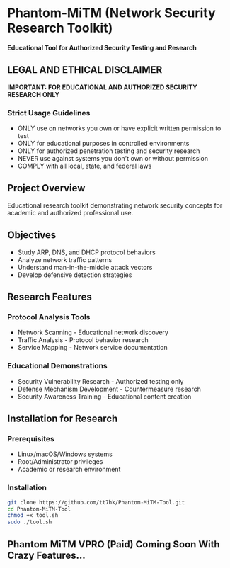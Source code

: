 # Phantom-MiTM (Network Security Research Toolkit) 
**Educational Tool for Authorized Security Testing and Research**

## LEGAL AND ETHICAL DISCLAIMER
**IMPORTANT: FOR EDUCATIONAL AND AUTHORIZED SECURITY RESEARCH ONLY**

### Strict Usage Guidelines
- ONLY use on networks you own or have explicit written permission to test
- ONLY for educational purposes in controlled environments
- ONLY for authorized penetration testing and security research
- NEVER use against systems you don't own or without permission
- COMPLY with all local, state, and federal laws

## Project Overview
Educational research toolkit demonstrating network security concepts for academic and authorized professional use.

## Objectives
- Study ARP, DNS, and DHCP protocol behaviors
- Analyze network traffic patterns
- Understand man-in-the-middle attack vectors
- Develop defensive detection strategies

##  Research Features
### Protocol Analysis Tools
- Network Scanning - Educational network discovery
- Traffic Analysis - Protocol behavior research
- Service Mapping - Network service documentation

### Educational Demonstrations
- Security Vulnerability Research - Authorized testing only
- Defense Mechanism Development - Countermeasure research
- Security Awareness Training - Educational content creation

## Installation for Research
### Prerequisites
- Linux/macOS/Windows systems
- Root/Administrator privileges
- Academic or research environment

### Installation
```bash
git clone https://github.com/tt7hk/Phantom-MiTM-Tool.git
cd Phantom-MiTM-Tool
chmod +x tool.sh
sudo ./tool.sh 
```
## Phantom MiTM VPRO (Paid) Coming Soon With Crazy Features...

